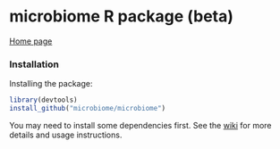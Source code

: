 microbiome R package (beta)
==========

[Home page](http://microbiome.github.com)  

### Installation

Installing the package:

```r
library(devtools)  
install_github("microbiome/microbiome")  
```

You may need to install some dependencies first. See the [wiki](https://github.com/microbiome/microbiome/wiki) for more details and usage instructions.

